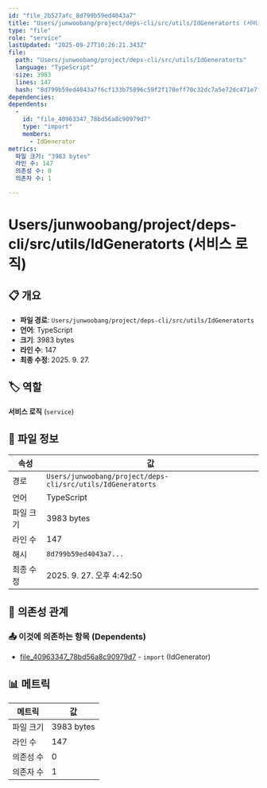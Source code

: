 ```yaml
---
id: "file_2b527afc_8d799b59ed4043a7"
title: "Users/junwoobang/project/deps-cli/src/utils/IdGeneratorts (서비스 로직)"
type: "file"
role: "service"
lastUpdated: "2025-09-27T10:26:21.343Z"
file:
  path: "Users/junwoobang/project/deps-cli/src/utils/IdGeneratorts"
  language: "TypeScript"
  size: 3983
  lines: 147
  hash: "8d799b59ed4043a7f6cf133b75896c59f2f170eff70c32dc7a5e72dc471e7f00"
dependencies:
dependents:
  -
    id: "file_40963347_78bd56a8c90979d7"
    type: "import"
    members:
      - IdGenerator
metrics:
  파일 크기: "3983 bytes"
  라인 수: 147
  의존성 수: 0
  의존자 수: 1

---
```


# Users/junwoobang/project/deps-cli/src/utils/IdGeneratorts (서비스 로직)

## 📋 개요

- **파일 경로**: `Users/junwoobang/project/deps-cli/src/utils/IdGeneratorts`
- **언어**: TypeScript
- **크기**: 3983 bytes
- **라인 수**: 147
- **최종 수정**: 2025. 9. 27.

## 🏷️ 역할

**서비스 로직** (`service`)

## 📄 파일 정보

| 속성 | 값 |
|------|----|
| 경로 | `Users/junwoobang/project/deps-cli/src/utils/IdGeneratorts` |
| 언어 | TypeScript |
| 파일 크기 | 3983 bytes |
| 라인 수 | 147 |
| 해시 | `8d799b59ed4043a7...` |
| 최종 수정 | 2025. 9. 27. 오후 4:42:50 |

## 🔗 의존성 관계

### 📤 이것에 의존하는 항목 (Dependents)

- [file_40963347_78bd56a8c90979d7](file_40963347_78bd56a8c90979d7.md) - `import` (IdGenerator)

## 📊 메트릭

| 메트릭 | 값 |
|--------|----|
| 파일 크기 | 3983 bytes |
| 라인 수 | 147 |
| 의존성 수 | 0 |
| 의존자 수 | 1 |

